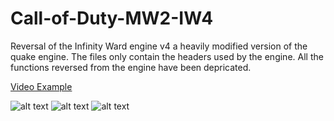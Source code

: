 # Call-of-Duty-MW2-IW4
Reversal of the Infinity Ward engine v4 a heavily modified version of the quake engine. The files only contain the headers used by the engine. All the functions reversed from the engine have been depricated.

[Video Example](https://www.youtube.com/watch?v=zRrv3oA0lLo)

![alt text](https://github.com/alexak92/Call-of-Duty-MW2-IW4/blob/master/images/mw2.png)
![alt text](https://github.com/alexak92/Call-of-Duty-MW2-IW4/blob/master/images/iw4m%202012-10-07%2002-57-17-50.jpg)
![alt text](https://github.com/alexak92/Call-of-Duty-MW2-IW4/blob/master/images/iw4m%202013-05-01%2018-35-46-54.bmp)

